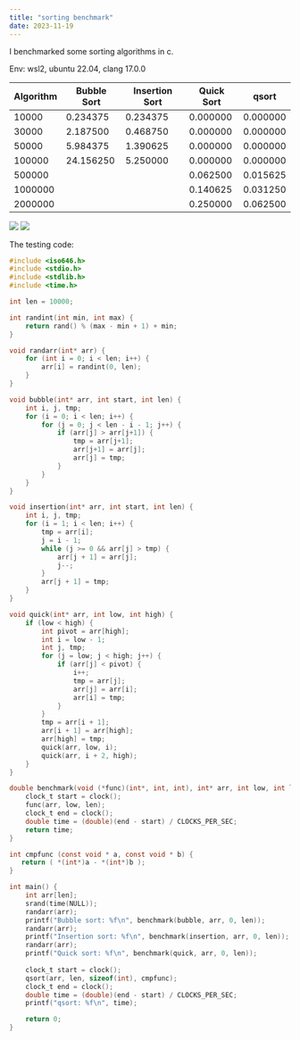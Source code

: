 ```yaml
---
title: "sorting benchmark"
date: 2023-11-19
---
```


I benchmarked some sorting algorithms in c.

Env: wsl2, ubuntu 22.04, clang 17.0.0

| Algorithm | Bubble Sort | Insertion Sort | Quick Sort | qsort |
| --------- | ----------- | -------------- | ---------- | ----- |
| 10000     | 0.234375    | 0.234375       | 0.000000   | 0.000000 |
| 30000     | 2.187500    | 0.468750       | 0.000000   | 0.000000 |
| 50000     | 5.984375    | 1.390625       | 0.000000   | 0.000000 |
| 100000    | 24.156250   | 5.250000       | 0.000000   | 0.000000 |
| 500000    |     |        | 0.062500   | 0.015625 |
| 1000000   |     |        | 0.140625   | 0.031250 |
| 2000000   |     |        | 0.250000   | 0.062500 |

![](https://github.com/Dan-k391/dan-k391.github.io/blob/main/_posts/sorting1.png)
![](https://github.com/Dan-k391/dan-k391.github.io/blob/main/_posts/sorting2.png)

The testing code:
```c
#include <iso646.h>
#include <stdio.h>
#include <stdlib.h>
#include <time.h>

int len = 10000;

int randint(int min, int max) {
    return rand() % (max - min + 1) + min;
}

void randarr(int* arr) {
    for (int i = 0; i < len; i++) {
        arr[i] = randint(0, len);
    }
}

void bubble(int* arr, int start, int len) {
    int i, j, tmp;
    for (i = 0; i < len; i++) {
        for (j = 0; j < len - i - 1; j++) {
            if (arr[j] > arr[j+1]) {
                tmp = arr[j+1];
                arr[j+1] = arr[j];
                arr[j] = tmp;
            }
        }
    }
}

void insertion(int* arr, int start, int len) {
    int i, j, tmp;
    for (i = 1; i < len; i++) {
        tmp = arr[i];
        j = i - 1;
        while (j >= 0 && arr[j] > tmp) {
            arr[j + 1] = arr[j];
            j--;
        }
        arr[j + 1] = tmp;
    }
}

void quick(int* arr, int low, int high) {
    if (low < high) {
        int pivot = arr[high];
        int i = low - 1;
        int j, tmp;
        for (j = low; j < high; j++) {
            if (arr[j] < pivot) {
                i++;
                tmp = arr[j];
                arr[j] = arr[i];
                arr[i] = tmp;
            }
        }
        tmp = arr[i + 1];
        arr[i + 1] = arr[high];
        arr[high] = tmp;
        quick(arr, low, i);
        quick(arr, i + 2, high);
    }
}

double benchmark(void (*func)(int*, int, int), int* arr, int low, int len) {
    clock_t start = clock();
    func(arr, low, len);
    clock_t end = clock();
    double time = (double)(end - start) / CLOCKS_PER_SEC;
    return time;
}

int cmpfunc (const void * a, const void * b) {
   return ( *(int*)a - *(int*)b );
}

int main() {
    int arr[len];
    srand(time(NULL));
    randarr(arr);
    printf("Bubble sort: %f\n", benchmark(bubble, arr, 0, len));
    randarr(arr);
    printf("Insertion sort: %f\n", benchmark(insertion, arr, 0, len));
    randarr(arr);
    printf("Quick sort: %f\n", benchmark(quick, arr, 0, len));
    
    clock_t start = clock();
    qsort(arr, len, sizeof(int), cmpfunc);
    clock_t end = clock();
    double time = (double)(end - start) / CLOCKS_PER_SEC;
    printf("qsort: %f\n", time);

    return 0;
}
```

